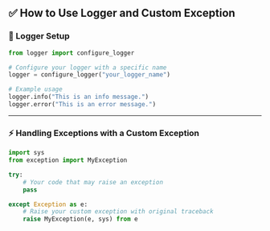 ## ✅ How to Use Logger and Custom Exception

### 📜 Logger Setup

```python
from logger import configure_logger

# Configure your logger with a specific name
logger = configure_logger("your_logger_name")

# Example usage
logger.info("This is an info message.")
logger.error("This is an error message.")
```

---

### ⚡ Handling Exceptions with a Custom Exception

```python
import sys
from exception import MyException

try:
    # Your code that may raise an exception
    pass

except Exception as e:
    # Raise your custom exception with original traceback
    raise MyException(e, sys) from e
```



